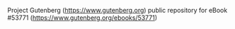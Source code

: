 Project Gutenberg (https://www.gutenberg.org) public repository for eBook #53771 (https://www.gutenberg.org/ebooks/53771)
